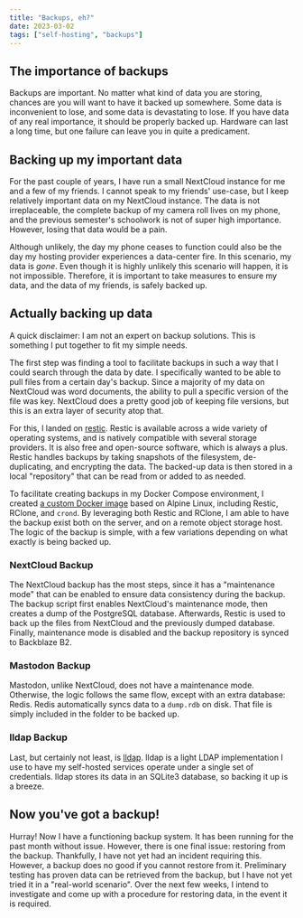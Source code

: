```yaml
---
title: "Backups, eh?"
date: 2023-03-02
tags: ["self-hosting", "backups"]
---
```

## The importance of backups
Backups are important. No matter what kind of data you are storing, chances are you will want to have it backed up somewhere. Some data is inconvenient to lose, and some data is devastating to lose. If you have data of any real importance, it should be properly backed up. Hardware can last a long time, but one failure can leave you in quite a predicament.

## Backing up my important data
For the past couple of years, I have run a small NextCloud instance for me and a few of my friends. I cannot speak to my friends' use-case, but I keep relatively important data on my NextCloud instance. The data is not irreplaceable, the complete backup of my camera roll lives on my phone, and the previous semester's schoolwork is not of super high importance. However, losing that data would be a pain.

Although unlikely, the day my phone ceases to function could also be the day my hosting provider experiences a data-center fire. In this scenario, my data is *gone*. Even though it is highly unlikely this scenario will happen, it is not impossible. Therefore, it is important to take measures to ensure my data, and the data of my friends, is safely backed up.

## Actually backing up data
A quick disclaimer: I am not an expert on backup solutions. This is something I put together to fit my simple needs.

The first step was finding a tool to facilitate backups in such a way that I could search through the data by date. I specifically wanted to be able to pull files from a certain day's backup. Since a majority of my data on NextCloud was word documents, the ability to pull a specific version of the file was key. NextCloud does a pretty good job of keeping file versions, but this is an extra layer of security atop that.

For this, I landed on [restic](https://restic.net/). Restic is available across a wide variety of operating systems, and is natively compatible with several storage providers. It is also free and open-source software, which is always a plus. Restic handles backups by taking snapshots of the filesystem, de-duplicating, and encrypting the data. The backed-up data is then stored in a local "repository" that can be read from or added to as needed.

To facilitate creating backups in my Docker Compose environment, I created [a custom Docker image](https://github.com/mshore-dev/alpine-cron-backup) based on Alpine Linux, including Restic, RClone, and `crond`. By leveraging both Restic and RClone, I am able to have the backup exist both on the server, and on a remote object storage host. The logic of the backup is simple, with a few variations depending on what exactly is being backed up.

### NextCloud Backup

The NextCloud backup has the most steps, since it has a "maintenance mode" that can be enabled to ensure data consistency during the backup. The backup script first enables NextCloud's maintenance mode, then creates a dump of the PostgreSQL database. Afterwards, Restic is used to back up the files from NextCloud and the previously dumped database. Finally, maintenance mode is disabled and the backup repository is synced to Backblaze B2.

### Mastodon Backup

Mastodon, unlike NextCloud, does not have a maintenance mode. Otherwise, the logic follows the same flow, except with an extra database: Redis. Redis automatically syncs data to a `dump.rdb` on disk. That file is simply included in the folder to be backed up.

### lldap Backup

Last, but certainly not least, is [lldap](https://github.com/nitnelave/lldap). lldap is a light LDAP implementation I use to have my self-hosted services operate under a single set of credentials. lldap stores its data in an SQLite3 database, so backing it up is a breeze.

## Now you've got a backup!

Hurray! Now I have a functioning backup system. It has been running for the past month without issue. However, there is one final issue: restoring from the backup. Thankfully, I have not yet had an incident requiring this. However, a backup does no good if you cannot restore from it. Preliminary testing has proven data can be retrieved from the backup, but I have not yet tried it in a "real-world scenario". Over the next few weeks, I intend to investigate and come up with a procedure for restoring data, in the event it is required.
